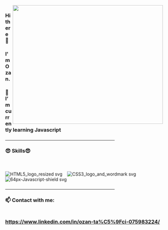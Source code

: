 <img src= "https://user-images.githubusercontent.com/102819318/176635295-72e966d9-517a-451f-ad6c-7e628da7e280.gif" align="right" width="480" height="380">

### Hi there 👋
### I'm Ozan.
### 🌱 I’m currently learning Javascript
### <hr width="350">

###             😎 Skills😎 <br><br><br>
![HTML5_logo_resized svg](https://user-images.githubusercontent.com/102819318/176640032-255da53d-1998-40e1-a3d0-470e744ce8b0.png) 
&nbsp;&nbsp; ![CSS3_logo_and_wordmark svg](https://user-images.githubusercontent.com/102819318/176640080-627cb45f-afcb-410e-b4bf-4e09c46195a9.png)
&nbsp;&nbsp; ![64px-Javascript-shield svg](https://user-images.githubusercontent.com/102819318/176640121-7224554d-a608-4f17-b7e9-d03356af81e2.png)

### <hr width="350">

### 📫 Contact with me: <br><br>
### https://www.linkedin.com/in/ozan-ta%C5%9Fci-075983224/




<!--
**ozantassci/ozantassci** is a ✨ _special_ ✨ repository because its `README.md` (this file) appears on your GitHub profile.

Here are some ideas to get you started:

- 🔭 I’m currently working on ...
- 🌱 I’m currently learning ...
- 👯 I’m looking to collaborate on ...
- 🤔 I’m looking for help with ...
- 💬 Ask me about ...
- 📫 How to reach me: ...
- 😄 Pronouns: ...
- ⚡ Fun fact: ...
-->
